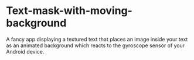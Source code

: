 # Text-mask-with-moving-background

A fancy app displaying a textured text that places an image inside your text as an animated background which reacts to the gyroscope sensor of your Android device.
